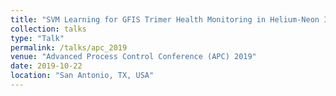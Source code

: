 ```yaml
---
title: "SVM Learning for GFIS Trimer Health Monitoring in Helium-Neon Ion Beam Microscopy"
collection: talks
type: "Talk"
permalink: /talks/apc_2019
venue: "Advanced Process Control Conference (APC) 2019"
date: 2019-10-22
location: "San Antonio, TX, USA"
---
```

